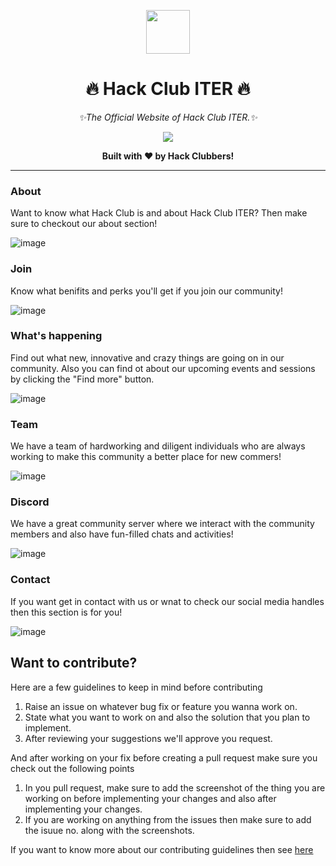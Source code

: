 <p align=center><img src="https://github.com/hackclubiter/cdn/blob/main/logos/favicon/android-chrome-192x192.png" width="70px"></p>
<h1 align=center>🔥 Hack Club ITER 🔥</h1>

<p align=center><i>✨The Official Website of Hack Club ITER.✨</i></p>

<p align=center><a href="https://iter.hackclub.com"><img src="https://user-images.githubusercontent.com/53933493/132178282-dac3d58e-e9ad-4163-8420-1b320b8433b6.png"></a></p>

<p align=center><strong>Built with ❤️ by Hack Clubbers!</strong></p>

<hr>

### About

Want to know what Hack Club is and about Hack Club ITER? Then make sure to checkout our about section!

![image](https://user-images.githubusercontent.com/53933493/132179455-3a1dfe78-87c8-4a02-a346-ae9734194955.png)

### Join

Know what benifits and perks you'll get if you join our community!

![image](https://user-images.githubusercontent.com/53933493/132179765-d90f4070-2d35-4be6-b88f-64224608b4ff.png)


### What's happening

Find out what new, innovative and crazy things are going on in our community. Also you can find ot about our upcoming events and sessions by clicking the "Find more" button.

![image](https://user-images.githubusercontent.com/53933493/132176736-89e04d50-7aa7-4e58-935a-e6254c0a0e8b.png)


### Team

We have a team of hardworking and diligent individuals who are always working to make this community a better place for new commers!

![image](https://user-images.githubusercontent.com/53933493/132176244-1aba6dce-bf9c-46de-bc2e-d7899a57e65f.png)

### Discord

We have a great community server where we interact with the community members and also have fun-filled chats and activities!

![image](https://user-images.githubusercontent.com/53933493/132179922-7bf11115-e2a8-4340-9a80-8aa06b4ed20b.png)

### Contact

If you want get in contact with us or wnat to check our social media handles then this section is for you!

![image](https://user-images.githubusercontent.com/53933493/132180227-494fb65c-dcfa-4576-ac56-82e44cdf29fb.png)

## Want to contribute?

Here are a few guidelines to keep in mind before contributing

1. Raise an issue on whatever bug fix or feature you wanna work on.
2. State what you want to work on and also the solution that you plan to implement.
3. After reviewing your suggestions we'll approve you request.

And after working on your fix before creating a pull request make sure you check out the following points

1. In you pull request, make sure to add the screenshot of the thing you are working on before implementing your changes and also after implementing your changes.
2. If you are working on anything from the issues then make sure to add the isuue no. along with the screenshots.

If you want to know more about our contributing guidelines then see [here](https://github.com/hackclubiter/contribution-guidelines/blob/main/README.md)
